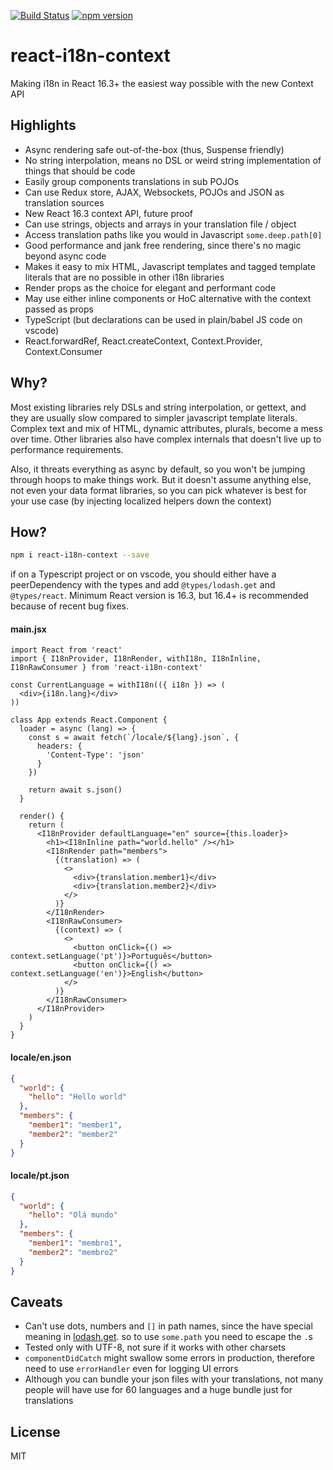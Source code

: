 [![Build Status](https://travis-ci.org/pocesar/react-i18n-context.svg?branch=master)](https://travis-ci.org/pocesar/react-i18n-context)
[![npm version](https://badge.fury.io/js/react-i18n-context.svg)](https://badge.fury.io/js/react-i18n-context)

# react-i18n-context

Making i18n in React 16.3+ the easiest way possible with the new Context API

## Highlights

* Async rendering safe out-of-the-box (thus, Suspense friendly)
* No string interpolation, means no DSL or weird string implementation of things that should be code
* Easily group components translations in sub POJOs
* Can use Redux store, AJAX, Websockets, POJOs and JSON as translation sources
* New React 16.3 context API, future proof
* Can use strings, objects and arrays in your translation file / object
* Access translation paths like you would in Javascript `some.deep.path[0]`
* Good performance and jank free rendering, since there's no magic beyond async code
* Makes it easy to mix HTML, Javascript templates and tagged template literals that are no possible in other i18n libraries
* Render props as the choice for elegant and performant code
* May use either inline components or HoC alternative with the context passed as props
* TypeScript (but declarations can be used in plain/babel JS code on vscode)
* React.forwardRef, React.createContext, Context.Provider, Context.Consumer

## Why?

Most existing libraries rely DSLs and string interpolation, or gettext, and they are usually slow compared to simpler javascript template literals. Complex text and mix of HTML, dynamic attributes, plurals, become a mess over time. Other libraries also have complex internals that doesn't live up to performance requirements.

Also, it threats everything as async by default, so you won't be jumping through hoops to make things work. But it doesn't assume anything else, not even your data format libraries, so you can pick whatever is best for your use case (by injecting localized helpers down the context)

## How?

```sh
npm i react-i18n-context --save
```

if on a Typescript project or on vscode, you should either have a peerDependency with the types and add `@types/lodash.get` and `@types/react`. Minimum React version is 16.3, but 16.4+ is recommended because of recent bug fixes.

#### main.jsx
```tsx
import React from 'react'
import { I18nProvider, I18nRender, withI18n, I18nInline, I18nRawConsumer } from 'react-i18n-context'

const CurrentLanguage = withI18n(({ i18n }) => (
  <div>{i18n.lang}</div>
))

class App extends React.Component {
  loader = async (lang) => {
    const s = await fetch(`/locale/${lang}.json`, {
      headers: {
        'Content-Type': 'json'
      }
    })

    return await s.json()
  }

  render() {
    return (
      <I18nProvider defaultLanguage="en" source={this.loader}>
        <h1><I18nInline path="world.hello" /></h1>
        <I18nRender path="members">
          {(translation) => (
            <>
              <div>{translation.member1}</div>
              <div>{translation.member2}</div>
            </>
          )}
        </I18nRender>
        <I18nRawConsumer>
          {(context) => (
            <>
              <button onClick={() => context.setLanguage('pt')}>Português</button>
              <button onClick={() => context.setLanguage('en')}>English</button>
            </>
          )}
        </I18nRawConsumer>
      </I18nProvider>
    )
  }
}
```

#### locale/en.json
```json
{
  "world": {
    "hello": "Hello world"
  },
  "members": {
    "member1": "member1",
    "member2": "member2"
  }
}
```

#### locale/pt.json
```json
{
  "world": {
    "hello": "Olá mundo"
  },
  "members": {
    "member1": "membro1",
    "member2": "membro2"
  }
}
```

## Caveats

* Can't use dots, numbers and `[]` in path names, since the have special meaning in [lodash.get](https://lodash.com/docs/#get). so to use `some.path` you need to escape the `.`s
* Tested only with UTF-8, not sure if it works with other charsets
* `componentDidCatch` might swallow some errors in production, therefore need to use `errorHandler` even for logging UI errors
* Although you can bundle your json files with your translations, not many people will have use for 60 languages and a huge bundle just for translations

## License

MIT